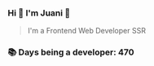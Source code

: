 ### Hi 👋 I&#39;m Juani 🦁

> I&#39;m a Frontend Web Developer SSR

### 📚 Days being a developer: 470
